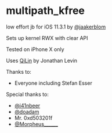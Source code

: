 # multipath_kfree
low effort jb for iOS 11.3.1 by [@jaakerblom](https://twitter.com/jaakerblom)

Sets up kernel RWX with clear API

Tested on iPhone X only

Uses [QiLin](http://newosxbook.com/QiLin/) by Jonathan Levin

Thanks to:
 * Everyone including Stefan Esser

Special thanks to:
 * [@i41nbeer](https://twitter.com/i41nbeer) 
 * [@doadam](https://twitter.com/doadam)
 * Mr. 0xd503201f
 * [@Morpheus______](https://twitter.com/Morpheus______) 
